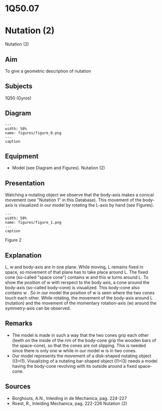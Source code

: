 # 1Q50.07 
  # Nutation (2) 
 Nutation (2)   
  
## Aim   
 To give a geometric description of nutation    
  
## Subjects   
 1Q50 (Gyros)   
  
## Diagram   
   
```{figure} figures/figure_0.png  
---  
width: 50%  
name: figures/figure_0.png  
---  
caption  
``` 
      
  
## Equipment   
 
 *  Model (see Diagram and Figures). Nutation (2)
    
  
## Presentation   
 Watching a nutating object we observe that the body-axis makes a conical movement (see "Nutation 1" in this Database). This movement of the body-axis is visualized in our model by rotating the L-axis by hand (see Figures).     
```{figure} figures/figure_1.png  
---  
width: 50%  
name: figures/figure_1.png  
---  
caption  
``` 
 Figure 2    
  
## Explanation   
 L, w and body-axis are in one plane. While moving, L remains fixed in space, so movement of that plane has to take place around L. The fixed cone (so-called "space cone") contains w and this w turns around L. To show the position of w with rerspect to the body axis, a cone around the body-axis (so-called body-cone) is visualized. This body-cone also contains w . So in our model the position of w is seen where the two cones touch each other. While rotating, the movement of the body-axis around L (nutation) and the movement of the momentary rotation-axis  (w) around the symmetry-axis can be observed.    
  
## Remarks   
 
 *  The model is made in such a way that the two cones grip each other (teeth on the inside of the rim of the body-cone grip the wooden bars of the space-cone), so that the cones are not slipping. This is needed since there is only one w while in our model w is in two cones. 
 *  Our model represents the movement of a disk-shaped nutating object (I3>I1). Visualizing of a nutating bar-shaped object (I1>I3) needs a model having the body-cone revolving with its outside around a fixed space-cone.
   
  
## Sources   
 
 *  Borghouts, A.N., Inleiding in de Mechanica, pag. 224-227 
 *  Roest, R., Inleiding Mechanica, pag. 222-226 Nutation (2)
    
